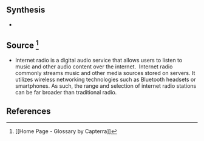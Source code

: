 ## Synthesis
- 
## Source [^1]
- Internet radio is a digital audio service that allows users to listen to music and other audio content over the internet.  Internet radio commonly streams music and other media sources stored on servers. It utilizes wireless networking technologies such as Bluetooth headsets or smartphones. As such, the range and selection of internet radio stations can be far broader than traditional radio.
## References

[^1]: [[Home Page - Glossary by Capterra]]